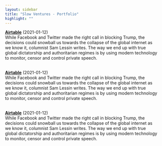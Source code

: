 ```yaml
---
layout: sidebar
title: "Slow Ventures - Portfolio"
highlight: ""
---
```


<b>[Airtable](https://www.airtable.com)</b> (2021-01-12)<br>While Facebook and Twitter made the right call in blocking Trump, the decisions could snowball us towards the collapse of the global internet as we know it, columnist Sam Lessin writes. The way we end up with true global dictatorship and authoritarian regimes is by using modern technology to monitor, censor and control private speech.<br><br>

<b>[Airtable](https://www.airtable.com)</b> (2021-01-12)<br>While Facebook and Twitter made the right call in blocking Trump, the decisions could snowball us towards the collapse of the global internet as we know it, columnist Sam Lessin writes. The way we end up with true global dictatorship and authoritarian regimes is by using modern technology to monitor, censor and control private speech.<br><br>

<b>[Airtable](https://www.airtable.com)</b> (2021-01-12)<br>While Facebook and Twitter made the right call in blocking Trump, the decisions could snowball us towards the collapse of the global internet as we know it, columnist Sam Lessin writes. The way we end up with true global dictatorship and authoritarian regimes is by using modern technology to monitor, censor and control private speech.<br><br>


